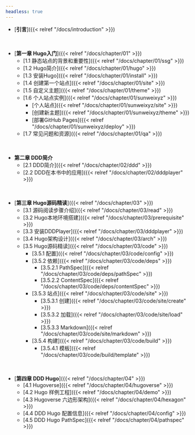 ```yaml
---
headless: true
---
```


- [**引言**]({{< relref "/docs/introduction" >}})
<br />

- [**第一章 Hugo入门**]({{< relref "/docs/chapter/01" >}})
  - [1.1 静态站点的背景和重要性]({{< relref "/docs/chapter/01/ssg" >}})
  - [1.2 Hugo简介]({{< relref "/docs/chapter/01/hugo" >}})
  - [1.3 安装Hugo]({{< relref "/docs/chapter/01/install" >}})
  - [1.4 创建第一个站点]({{< relref "/docs/chapter/01/site" >}})
  - [1.5 自定义主题]({{< relref "/docs/chapter/01/theme" >}})
  - [1.6 个人站点实例]({{< relref "/docs/chapter/01/sunweixyz" >}})
    - [个人站点]({{< relref "/docs/chapter/01/sunweixyz/site" >}})
    - [创建新主题]({{< relref "/docs/chapter/01/sunweixyz/theme" >}})
    - [部署GitHub Pages]({{< relref "/docs/chapter/01/sunweixyz/deploy" >}})
  - [1.7 常见问题和资源]({{< relref "/docs/chapter/01/qa" >}})
<br />


- **第二章 DDD简介**
  - [2.1 DDD简介]({{< relref "/docs/chapter/02/ddd" >}})
  - [2.2 DDD在本书中的应用]({{< relref "/docs/chapter/02/dddplayer" >}})
<br />

- [**第三章 Hugo源码精读**]({{< relref "/docs/chapter/03" >}})
  - [3.1 源码阅读步骤介绍]({{< relref "/docs/chapter/03/read" >}})
  - [3.2 Hugo本地环境搭建]({{< relref "/docs/chapter/03/prerequisite" >}})
  - [3.3 安装DDDPlayer]({{< relref "/docs/chapter/03/dddplayer" >}})
  - [3.4 Hugo架构设计]({{< relref "/docs/chapter/03/arch" >}})
  - [3.5 Hugo源码精读]({{< relref "/docs/chapter/03/code" >}})
    - [3.5.1 配置]({{< relref "/docs/chapter/03/code/config" >}})
    - [3.5.2 依赖]({{< relref "/docs/chapter/03/code/deps" >}})
      - [3.5.2.1 PathSpec]({{< relref "/docs/chapter/03/code/deps/pathSpec" >}})
      - [3.5.2.2 ContentSpec]({{< relref "/docs/chapter/03/code/deps/contentSpec" >}})
    - [3.5.3 站点]({{< relref "/docs/chapter/03/code/site" >}})
      - [3.5.3.1 创建]({{< relref "/docs/chapter/03/code/site/create" >}})
      - [3.5.3.2 加载]({{< relref "/docs/chapter/03/code/site/load" >}})
      - [3.5.3.3 Markdown]({{< relref "/docs/chapter/03/code/site/markdown" >}})
    - [3.5.4 构建]({{< relref "/docs/chapter/03/code/build" >}})
      - [3.5.4.1 模板]({{< relref "/docs/chapter/03/code/build/template" >}})
<br />

- [**第四章 DDD Hugo**]({{< relref "/docs/chapter/04" >}})
  - [4.1 Hugoverse]({{< relref "/docs/chapter/04/hugoverse" >}})
  - [4.2 Hugo 样例工程]({{< relref "/docs/chapter/04/demo" >}})
  - [4.3 Hugoverse 六边形架构]({{< relref "/docs/chapter/04/hexagon" >}})
  - [4.4 DDD Hugo 配置信息]({{< relref "/docs/chapter/04/config" >}})
  - [4.5 DDD Hugo PathSpec]({{< relref "/docs/chapter/04/pathspec" >}})
<br />